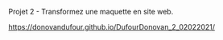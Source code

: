 Projet 2 - Transformez une maquette en site web.

https://donovandufour.github.io/DufourDonovan_2_02022021/

